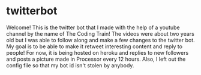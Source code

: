 # twitterbot

Welcome! This is the twitter bot that I made with the help of a youtube channel by the name of The Coding Train! The videos were about two years old but I was able to follow along and make a few changes to the twitter bot. My goal is to be able to make it retweet interesting content and reply to people! For now, it is being hosted on heroku and replies to new followers and posts a picture made in Processor every 12 hours. Also, I left out the config file so that my bot id isn't stolen by anybody.
